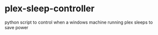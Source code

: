 # plex-sleep-controller
python script to control when a windows machine running plex  sleeps to save power
